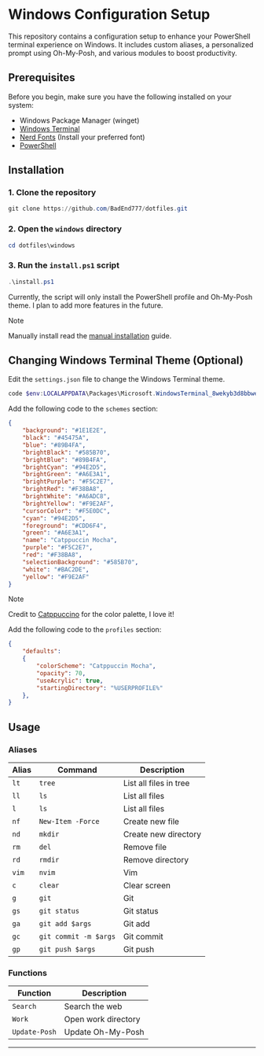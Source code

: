 # Windows Configuration Setup

This repository contains a configuration setup to enhance your PowerShell terminal experience on Windows. It includes custom aliases, a personalized prompt using Oh-My-Posh, and various modules to boost productivity.

## Prerequisites

Before you begin, make sure you have the following installed on your system:

- Windows Package Manager (winget)
- [Windows Terminal](https://aka.ms/terminal)
- [Nerd Fonts](https://www.nerdfonts.com/font-downloads) (Install your preferred font)
- [PowerShell](https://docs.microsoft.com/en-us/powershell/scripting/install/installing-powershell?view=powershell-7.1)

## Installation

### 1. Clone the repository

```powershell
git clone https://github.com/BadEnd777/dotfiles.git
```

### 2. Open the `windows` directory

```powershell
cd dotfiles\windows
```

### 3. Run the `install.ps1` script

```powershell
.\install.ps1
```

Currently, the script will only install the PowerShell profile and Oh-My-Posh theme. I plan to add more features in the future.

> [!NOTE]
> Manually install read the [manual installation](./MANUAL_INSTALLATION.md) guide.

## Changing Windows Terminal Theme (Optional)

Edit the `settings.json` file to change the Windows Terminal theme.

```powershell
code $env:LOCALAPPDATA\Packages\Microsoft.WindowsTerminal_8wekyb3d8bbwe\LocalState\settings.json
```

Add the following code to the `schemes` section:

```json
{
    "background": "#1E1E2E",
    "black": "#45475A",
    "blue": "#89B4FA",
    "brightBlack": "#585B70",
    "brightBlue": "#89B4FA",
    "brightCyan": "#94E2D5",
    "brightGreen": "#A6E3A1",
    "brightPurple": "#F5C2E7",
    "brightRed": "#F38BA8",
    "brightWhite": "#A6ADC8",
    "brightYellow": "#F9E2AF",
    "cursorColor": "#F5E0DC",
    "cyan": "#94E2D5",
    "foreground": "#CDD6F4",
    "green": "#A6E3A1",
    "name": "Catppuccin Mocha",
    "purple": "#F5C2E7",
    "red": "#F38BA8",
    "selectionBackground": "#585B70",
    "white": "#BAC2DE",
    "yellow": "#F9E2AF"
}
```

> [!NOTE]
> Credit to [Catppuccino](https://github.com/catppuccin) for the color palette, I love it!

Add the following code to the `profiles` section:

```json
{
    "defaults": 
    {
        "colorScheme": "Catppuccin Mocha",
        "opacity": 70,
        "useAcrylic": true,
        "startingDirectory": "%USERPROFILE%"
    },
}
```

## Usage

### Aliases

| Alias | Command               | Description            |
| ----- | --------------------- | ---------------------- |
| `lt`  | `tree`                | List all files in tree |
| `ll`  | `ls`                  | List all files         |
| `l`   | `ls`                  | List all files         |
| `nf`  | `New-Item -Force`     | Create new file        |
| `nd`  | `mkdir`               | Create new directory   |
| `rm`  | `del`                 | Remove file            |
| `rd`  | `rmdir`               | Remove directory       |
| `vim` | `nvim`                | Vim                    |
| `c`   | `clear`               | Clear screen           |
| `g`   | `git`                 | Git                    |
| `gs`  | `git status`          | Git status             |
| `ga`  | `git add $args`       | Git add                |
| `gc`  | `git commit -m $args` | Git commit             |
| `gp`  | `git push $args`      | Git push               |

### Functions

| Function      | Description         |
| ------------- | ------------------- |
| `Search`      | Search the web      |
| `Work`        | Open work directory |
| `Update-Posh` | Update Oh-My-Posh   |

---
